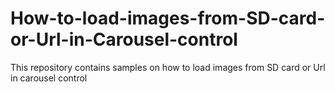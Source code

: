# How-to-load-images-from-SD-card-or-Url-in-Carousel-control
This repository contains samples on how to load images from SD card or Url in carousel control
